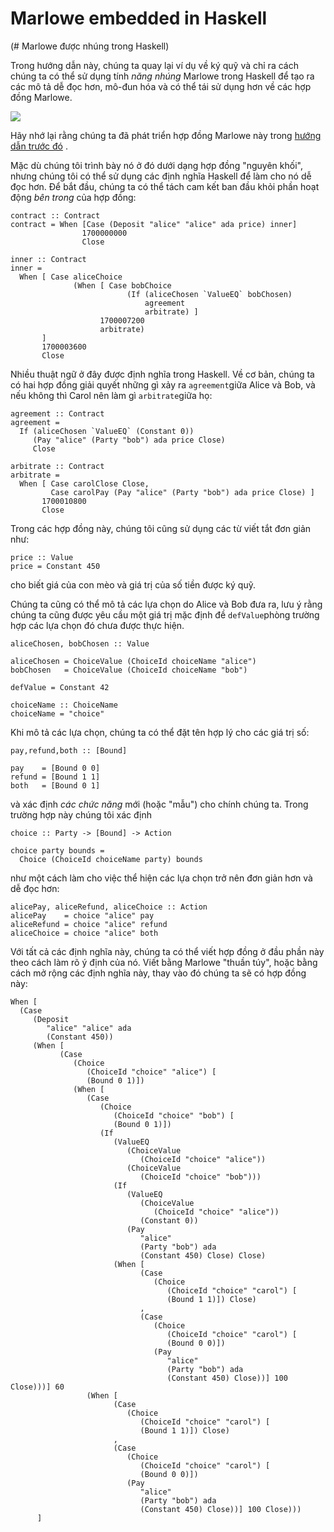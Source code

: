 # Marlowe embedded in Haskell

(# Marlowe được nhúng trong Haskell)

Trong hướng dẫn này, chúng ta quay lại ví dụ về ký quỹ và chỉ ra cách chúng ta có thể sử dụng tính *năng nhúng* Marlowe trong Haskell để tạo ra các mô tả dễ đọc hơn, mô-đun hóa và có thể tái sử dụng hơn về các hợp đồng Marlowe.

![](C:\Users\Admin\AppData\Roaming\marktext\images\2023-10-18-23-36-49-image.png)

Hãy nhớ lại rằng chúng ta đã phát triển hợp đồng Marlowe này trong [hướng dẫn trước đó](https://docs.marlowe.iohk.io/tutorials/concepts/escrow-ex) .

Mặc dù chúng tôi trình bày nó ở đó dưới dạng hợp đồng "nguyên khối", nhưng chúng tôi có thể sử dụng các định nghĩa Haskell để làm cho nó dễ đọc hơn. Để bắt đầu, chúng ta có thể tách cam kết ban đầu khỏi phần hoạt động *bên trong* của hợp đồng:

```
contract :: Contract
contract = When [Case (Deposit "alice" "alice" ada price) inner]
                1700000000
                Close

inner :: Contract
inner =
  When [ Case aliceChoice
              (When [ Case bobChoice
                          (If (aliceChosen `ValueEQ` bobChosen)
                              agreement
                              arbitrate) ]
                    1700007200
                    arbitrate)
       ]
       1700003600
       Close
```

Nhiều thuật ngữ ở đây được định nghĩa trong Haskell. Về cơ bản, chúng ta có hai hợp đồng giải quyết những gì xảy ra `agreement`giữa Alice và Bob, và nếu không thì Carol nên làm gì `arbitrate`giữa họ:

```
agreement :: Contract
agreement =
  If (aliceChosen `ValueEQ` (Constant 0))
     (Pay "alice" (Party "bob") ada price Close)
     Close

arbitrate :: Contract
arbitrate =
  When [ Case carolClose Close,
         Case carolPay (Pay "alice" (Party "bob") ada price Close) ]
       1700010800
       Close
```

Trong các hợp đồng này, chúng tôi cũng sử dụng các từ viết tắt đơn giản như:

```
price :: Value
price = Constant 450
```

cho biết giá của con mèo và giá trị của số tiền được ký quỹ.

Chúng ta cũng có thể mô tả các lựa chọn do Alice và Bob đưa ra, lưu ý rằng chúng ta cũng được yêu cầu một giá trị mặc định đề `defValue`phòng trường hợp các lựa chọn đó chưa được thực hiện.

```
aliceChosen, bobChosen :: Value

aliceChosen = ChoiceValue (ChoiceId choiceName "alice")
bobChosen   = ChoiceValue (ChoiceId choiceName "bob")

defValue = Constant 42

choiceName :: ChoiceName
choiceName = "choice"
```

Khi mô tả các lựa chọn, chúng ta có thể đặt tên hợp lý cho các giá trị số:

```
pay,refund,both :: [Bound]

pay    = [Bound 0 0]
refund = [Bound 1 1]
both   = [Bound 0 1]
```

và xác định *các chức năng* mới (hoặc "mẫu") cho chính chúng ta. Trong trường hợp này chúng tôi xác định

```
choice :: Party -> [Bound] -> Action

choice party bounds =
  Choice (ChoiceId choiceName party) bounds
```

như một cách làm cho việc thể hiện các lựa chọn trở nên đơn giản hơn và dễ đọc hơn:

```
alicePay, aliceRefund, aliceChoice :: Action
alicePay    = choice "alice" pay
aliceRefund = choice "alice" refund
aliceChoice = choice "alice" both
```

Với tất cả các định nghĩa này, chúng ta có thể viết hợp đồng ở đầu phần này theo cách làm rõ ý định của nó. Viết bằng Marlowe "thuần túy", hoặc bằng cách mở rộng các định nghĩa này, thay vào đó chúng ta sẽ có hợp đồng này:

```
When [
  (Case
     (Deposit
        "alice" "alice" ada
        (Constant 450))
     (When [
           (Case
              (Choice
                 (ChoiceId "choice" "alice") [
                 (Bound 0 1)])
              (When [
                 (Case
                    (Choice
                       (ChoiceId "choice" "bob") [
                       (Bound 0 1)])
                    (If
                       (ValueEQ
                          (ChoiceValue
                             (ChoiceId "choice" "alice"))
                          (ChoiceValue
                             (ChoiceId "choice" "bob")))
                       (If
                          (ValueEQ
                             (ChoiceValue
                                (ChoiceId "choice" "alice"))
                             (Constant 0))
                          (Pay
                             "alice"
                             (Party "bob") ada
                             (Constant 450) Close) Close)
                       (When [
                             (Case
                                (Choice
                                   (ChoiceId "choice" "carol") [
                                   (Bound 1 1)]) Close)
                             ,
                             (Case
                                (Choice
                                   (ChoiceId "choice" "carol") [
                                   (Bound 0 0)])
                                (Pay
                                   "alice"
                                   (Party "bob") ada
                                   (Constant 450) Close))] 100 Close)))] 60
                 (When [
                       (Case
                          (Choice
                             (ChoiceId "choice" "carol") [
                             (Bound 1 1)]) Close)
                       ,
                       (Case
                          (Choice
                             (ChoiceId "choice" "carol") [
                             (Bound 0 0)])
                          (Pay
                             "alice"
                             (Party "bob") ada
                             (Constant 450) Close))] 100 Close)))
      ]
```


